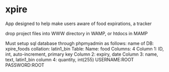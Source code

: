 # xpire
App designed to help make users aware of food expirations, a tracker

drop project files into WWW directory in WAMP, or htdocs in MAMP

Must setup sql database through phpmyadmin as follows:
	name of DB: xpire_foods
	collation: latin1_bin
	Table:
		Name: food
		Columns: 4
			Column 1: ID, int, auto-increment, primary key
			Column 2: expiry, date
			Column 3: name, text, latin1_bin
			column 4: quantity, int(255)
	USERNAME:ROOT
	PASSWORD:ROOT
	
